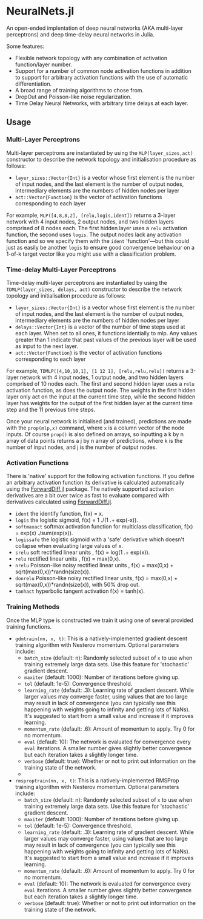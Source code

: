 # NeuralNets.jl
An open-ended implentation of deep neural networks (AKA multi-layer perceptrons) and deep time-delay neural networks in Julia.

Some features:
* Flexible network topology with any combination of activation function/layer number.
* Support for a number of common node activation functions in addition to support for arbitrary activation functions with the use of automatic differentiation.
* A broad range of training algorithms to chose from.
* DropOut and Poisson-like noise regularization.
* Time Delay Neural Networks, with arbitrary time delays at each layer.



## Usage

### Multi-Layer Perceptrons
Multi-layer perceptrons are instantiated by using the `MLP(layer_sizes,act)` constructor  to describe the network topology and initialisation procedure as follows:
* `layer_sizes::Vector{Int}` is a vector whose first element is the number of input nodes, and the last element is the number of output nodes, intermediary elements are the numbers of hidden nodes per layer
* `act::Vector{Function}` is the vector of activation functions corresponding to each layer

For example, `MLP([4,8,8,2], [relu,logis,ident])` returns a 3-layer network with 4 input nodes, 2 output nodes, and two hidden layers comprised of 8 nodes each. The first hidden layer uses a `relu` activation function, the second uses `logis`. The output nodes lack any activation function and so we specify them with the `ident` 'function'—but this could just as easily be another `logis` to ensure good convergence behaviour on a 1-of-k target vector like you might use with a classification problem.

### Time-delay Multi-Layer Perceptrons
Time-delay multi-layer perceptrons are instantiated by using the `TDMLP(layer_sizes, delays, act)` constructor  to describe the network topology and initialisation procedure as follows:
* `layer_sizes::Vector{Int}` is a vector whose first element is the number of input nodes, and the last element is the number of output nodes, intermediary elements are the numbers of hidden nodes per layer
* `delays::Vector{Int}` is a vector of the number of time steps used at each layer. When set to all ones, it functions identially to mlp. Any values greater than 1 indicate that past values of the previous layer will be used as input to the next layer.
* `act::Vector{Function}` is the vector of activation functions corresponding to each layer

For example, `TDMLP([4,10,10,1], [1 12 1], [relu,relu,relu])` returns a 3-layer network with 4 input nodes, 1 output node, and two hidden layers comprised of 10 nodes each. The first and second hidden layer uses a `relu` activation function, as does the output node. The weights in the first hidden layer only act on the input at the current time step, while the second hidden layer has weights for the output of the first hidden layer at the current time step and the 11 previous time steps.

Once your neural network is initialised (and trained), predictions are made with the `prop(mlp,x)` command, where `x` is a column vector of the node inputs. Of course `prop()` is also defined on arrays, so inputting a k by n array of data points returns a j by n array of predictions, where k is the number of input nodes, and j is the number of output nodes.

### Activation Functions
There is 'native' support for the following activation functions. If you define an arbitrary activation function its derivative is calculated automatically using the [ForwardDiff.jl](https://github.com/JuliaDiff/ForwardDiff.jl) package. The natively supported activation derivatives are a bit over twice as fast to evaluate compared with derivatives calculated using [ForwardDiff.jl](https://github.com/JuliaDiff/ForwardDiff.jl).
* `ident` the identify function, f(x) = x.
* `logis` the logistic sigmoid, f(x) = 1 ./(1 .+ exp(-x)).
* `softmaxact` softmax activation function for multiclass classification, f(x) = exp(x) ./sum(exp(x)).
* `logissafe` the logistic sigmoid with a 'safe' derivative which doesn't collapse when evaluating large values of x.
* `srelu` soft rectified linear units , f(x) = log(1 .+ exp(x)).
* `relu` rectified linear units , f(x) = max(0,x).
* `nrelu` Poisson-like noisy rectified linear units , f(x) = max(0,x) + sqrt(max(0,x))*randn(size(x)).
* `donrelu` Poisson-like noisy rectified linear units, f(x) = max(0,x) + sqrt(max(0,x))*randn(size(x)), with 50% drop out.
* `tanhact` hyperbolic tangent activation f(x) = tanh(x).

### Training Methods
Once the MLP type is constructed we train it using one of several provided training functions.

* `gdmtrain(nn, x, t)`: This is a natively-implemented gradient descent training algorithm with Nesterov momentum. Optional parameters include:
    * `batch_size` (default: n): Randomly selected subset of `x` to use when training extremely large data sets. Use this feature for 'stochastic' gradient descent.
    * `maxiter` (default: 1000): Number of iterations before giving up.
    * `tol` (default: 1e-5): Convergence threshold.
    * `learning_rate` (default: .3): Learning rate of gradient descent. While larger values may converge faster, using values that are too large may result in lack of convergence (you can typically see this happening with weights going to infinity and getting lots of NaNs). It's suggested to start from a small value and increase if it improves learning.
    * `momentum_rate` (default: .6): Amount of momentum to apply. Try 0 for no momentum.
    * `eval` (default: 10): The network is evaluated for convergence every `eval` iterations. A smaller number gives slightly better convergence but each iteration takes a slightly longer time.
    * `verbose` (default: true): Whether or not to print out information on the training state of the network.
    * 
* `rmsproptrain(nn, x, t)`: This is a natively-implemented RMSProp training algorithm with Nesterov momentum. Optional parameters include:
    * `batch_size` (default: n): Randomly selected subset of `x` to use when training extremely large data sets. Use this feature for 'stochastic' gradient descent.
    * `maxiter` (default: 1000): Number of iterations before giving up.
    * `tol` (default: 1e-5): Convergence threshold.
    * `learning_rate` (default: .3): Learning rate of gradient descent. While larger values may converge faster, using values that are too large may result in lack of convergence (you can typically see this happening with weights going to infinity and getting lots of NaNs). It's suggested to start from a small value and increase if it improves learning.
    * `momentum_rate` (default: .6): Amount of momentum to apply. Try 0 for no momentum.
    * `eval` (default: 10): The network is evaluated for convergence every `eval` iterations. A smaller number gives slightly better convergence but each iteration takes a slightly longer time.
    * `verbose` (default: true): Whether or not to print out information on the training state of the network.

